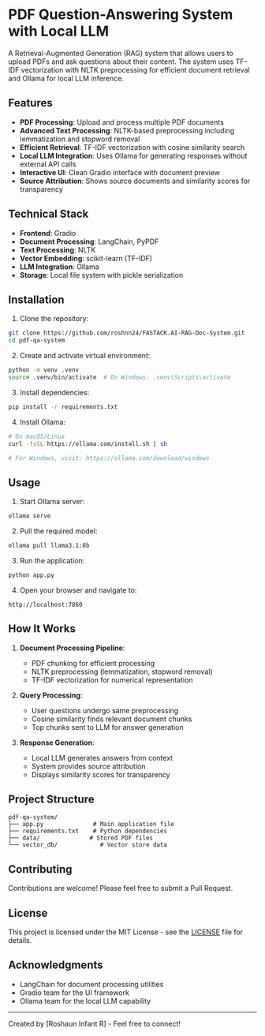 # PDF Question-Answering System with Local LLM

A Retrieval-Augmented Generation (RAG) system that allows users to upload PDFs and ask questions about their content. The system uses TF-IDF vectorization with NLTK preprocessing for efficient document retrieval and Ollama for local LLM inference.

## Features

- **PDF Processing**: Upload and process multiple PDF documents
- **Advanced Text Processing**: NLTK-based preprocessing including lemmatization and stopword removal
- **Efficient Retrieval**: TF-IDF vectorization with cosine similarity search
- **Local LLM Integration**: Uses Ollama for generating responses without external API calls
- **Interactive UI**: Clean Gradio interface with document preview
- **Source Attribution**: Shows source documents and similarity scores for transparency

## Technical Stack

- **Frontend**: Gradio
- **Document Processing**: LangChain, PyPDF
- **Text Processing**: NLTK
- **Vector Embedding**: scikit-learn (TF-IDF)
- **LLM Integration**: Ollama
- **Storage**: Local file system with pickle serialization

## Installation

1. Clone the repository:
```bash
git clone https://github.com/roshnn24/FASTACK.AI-RAG-Doc-System.git
cd pdf-qa-system
```

2. Create and activate virtual environment:
```bash
python -m venv .venv
source .venv/bin/activate  # On Windows: .venv\Scripts\activate
```

3. Install dependencies:
```bash
pip install -r requirements.txt
```

4. Install Ollama:
```bash
# On macOS/Linux
curl -fsSL https://ollama.com/install.sh | sh

# For Windows, visit: https://ollama.com/download/windows
```

## Usage

1. Start Ollama server:
```bash
ollama serve
```

2. Pull the required model:
```bash
ollama pull llama3.1:8b
```

3. Run the application:
```bash
python app.py
```

4. Open your browser and navigate to:
```
http://localhost:7860
```

## How It Works

1. **Document Processing Pipeline**:
   - PDF chunking for efficient processing
   - NLTK preprocessing (lemmatization, stopword removal)
   - TF-IDF vectorization for numerical representation

2. **Query Processing**:
   - User questions undergo same preprocessing
   - Cosine similarity finds relevant document chunks
   - Top chunks sent to LLM for answer generation

3. **Response Generation**:
   - Local LLM generates answers from context
   - System provides source attribution
   - Displays similarity scores for transparency

## Project Structure

```
pdf-qa-system/
├── app.py              # Main application file
├── requirements.txt    # Python dependencies
├── data/              # Stored PDF files
└── vector_db/            # Vector store data
```

## Contributing

Contributions are welcome! Please feel free to submit a Pull Request.

## License

This project is licensed under the MIT License - see the [LICENSE](LICENSE) file for details.

## Acknowledgments

- LangChain for document processing utilities
- Gradio team for the UI framework
- Ollama team for the local LLM capability

---
Created by [Roshaun Infant R] - Feel free to connect!
